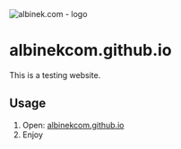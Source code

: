 <img src="http://imgh.us/logo_228.svg" alt="albinek.com - logo">

# albinekcom.github.io

This is a testing website.

## Usage

1. Open: [albinekcom.github.io](http://albinekcom.github.io)
2. Enjoy

